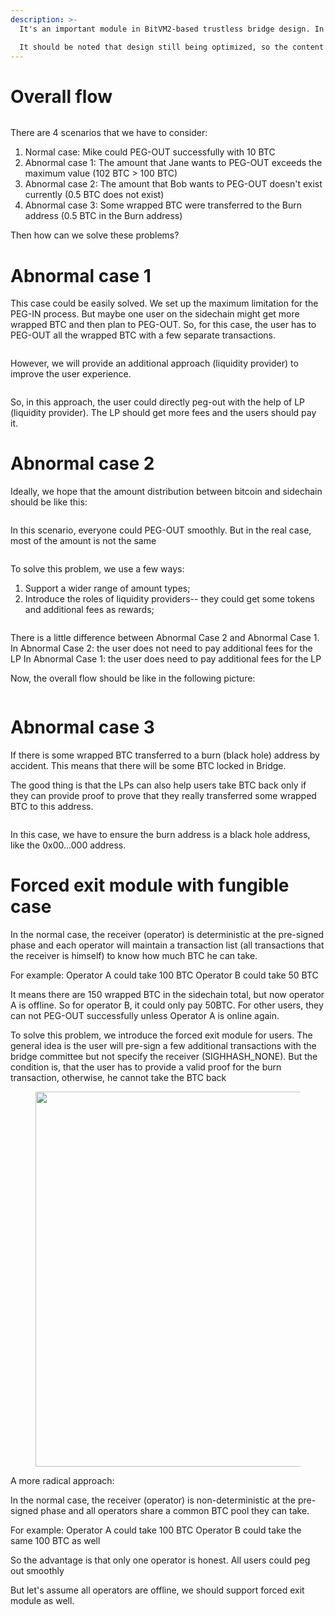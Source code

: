 ```yaml
---
description: >-
  It's an important module in BitVM2-based trustless bridge design. In this section, we will describe how to support fungible tranfer.

  It should be noted that design still being optimized, so the content maybe change in the future.
---
```


# Overall flow

<figure><img src="../../.gitbook/assets/fungible_1.png" alt=""><figcaption></figcaption></figure>

There are 4 scenarios that we have to consider:
1. Normal case:  Mike could PEG-OUT successfully with 10 BTC
2. Abnormal case 1: The amount that Jane wants to PEG-OUT exceeds the maximum value (102 BTC > 100 BTC)
3. Abnormal case 2: The amount that Bob wants to PEG-OUT doesn't exist currently (0.5 BTC does not exist)
4. Abnormal case 3: Some wrapped BTC were transferred to the Burn address (0.5 BTC in the Burn address)

Then how can we solve these problems?

# Abnormal case 1

This case could be easily solved. We set up the maximum limitation for the PEG-IN process. But maybe one user on the sidechain might get more wrapped BTC and then plan to PEG-OUT.
So, for this case, the user has to PEG-OUT all the wrapped BTC with a few separate transactions.

<figure><img src="../../.gitbook/assets/fungible_2.png" alt=""><figcaption></figcaption></figure>

However, we will provide an additional approach (liquidity provider) to improve the user experience. 

<figure><img src="../../.gitbook/assets/fungible_3.png" alt=""><figcaption></figcaption></figure>
So, in this approach, the user could directly peg-out with the help of LP (liquidity provider). The LP should get more fees and the users should pay it.

# Abnormal case 2

Ideally, we hope that the amount distribution between bitcoin and sidechain should be like this:

<figure><img src="../../.gitbook/assets/fungible_4.png" alt=""><figcaption></figcaption></figure>

In this scenario, everyone could PEG-OUT smoothly. But in the real case, most of the amount is not the same

<figure><img src="../../.gitbook/assets/fungible_5.png" alt=""><figcaption></figcaption></figure>

To solve this problem, we use a few ways:
1. Support a wider range of amount types;
2. Introduce the roles of liquidity providers-- they could get some tokens and additional fees as rewards;

<figure><img src="../../.gitbook/assets/fungible_6.png" alt=""><figcaption></figcaption></figure>

There is a little difference between Abnormal Case 2 and Abnormal Case 1.
In Abnormal Case 2: the user does not need to pay additional fees for the LP
In Abnormal Case 1: the user does need to pay additional fees for the LP

Now, the overall flow should be like in the following picture:
<figure><img src="../../.gitbook/assets/fungible_7.png" alt=""><figcaption></figcaption></figure>

#  Abnormal case 3

If there is some wrapped BTC transferred to a burn (black hole) address by accident. This means that there will be some BTC locked in Bridge. 

The good thing is that the LPs can also help users take BTC back only if they can provide proof to prove that they really transferred some wrapped BTC to this address.

<figure><img src="../../.gitbook/assets/fungible_8.png" alt=""><figcaption></figcaption></figure>

In this case, we have to ensure the burn address is a black hole address, like the 0x00...000 address.

# Forced exit module with fungible case

In the normal case, the receiver (operator) is deterministic at the pre-signed phase and each operator will maintain a transaction list (all transactions that the receiver is himself) to know how much BTC he can take.

For example: 
Operator A could take 100 BTC
Operator B could take 50 BTC

It means there are 150 wrapped BTC in the sidechain total, but now operator A is offline.
So for operator B, it could only pay 50BTC. For other users, they can not PEG-OUT successfully unless Operator A is online again.

To solve this problem, we introduce the forced exit module for users. The general idea is the user will pre-sign a few additional transactions with the bridge committee but not specify the receiver (SIGHHASH_NONE). But the condition is, that the user has to provide a valid proof for the burn transaction, otherwise, he cannot take the BTC back

<center>
    <figure><img src="../../.gitbook/assets/fungible_9.png" width = "600" /><figcaption></figcaption></figure>
</center>

A more radical approach:

In the normal case, the receiver (operator) is non-deterministic at the pre-signed phase and all operators share a common BTC pool they can take.

For example: 
Operator A could take 100 BTC
Operator B could take the same 100 BTC as well

So the advantage is that only one operator is honest. All users could peg out smoothly

But let's assume all operators are offline, we should support forced exit module as well.

<figure><img src="../../.gitbook/assets/fungible_10.png" alt=""><figcaption></figcaption></figure>